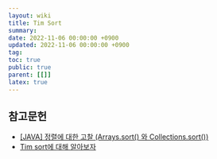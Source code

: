 ```yaml
---
layout: wiki
title: Tim Sort
summary:
date: 2022-11-06 00:00:00 +0900
updated: 2022-11-06 00:00:00 +0900
tag:
toc: true
public: true
parent: [[]]
latex: true
---
```


## 참고문헌

- [[JAVA] 정렬에 대한 고찰 (Arrays.sort() 와 Collections.sort())](https://laugh4mile.tistory.com/175)
- [Tim sort에 대해 알아보자](https://d2.naver.com/helloworld/0315536)
